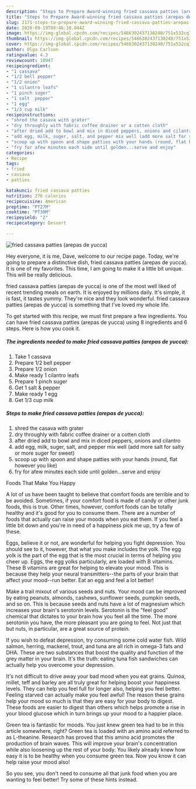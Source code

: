 ```yaml
---
description: "Steps to Prepare Award-winning fried cassava patties (arepas de yucca)"
title: "Steps to Prepare Award-winning fried cassava patties (arepas de yucca)"
slug: 2171-steps-to-prepare-award-winning-fried-cassava-patties-arepas-de-yucca
date: 2020-09-19T09:46:10.044Z
image: https://img-global.cpcdn.com/recipes/5466302437130240/751x532cq70/fried-cassava-patties-arepas-de-yucca-recipe-main-photo.jpg
thumbnail: https://img-global.cpcdn.com/recipes/5466302437130240/751x532cq70/fried-cassava-patties-arepas-de-yucca-recipe-main-photo.jpg
cover: https://img-global.cpcdn.com/recipes/5466302437130240/751x532cq70/fried-cassava-patties-arepas-de-yucca-recipe-main-photo.jpg
author: Olga Carlson
ratingvalue: 4.3
reviewcount: 10947
recipeingredient:
- "1 cassava"
- "1/2 bell pepper"
- "1/2 onion"
- "1 cilantro leafs"
- "1 pinch suger"
- "1 salt  pepper"
- "1 egg"
- "1/3 cup milk"
recipeinstructions:
- "shred the casava with grater"
- "dry throughly with fabric coffee drainer or a cotten cloth"
- "after dried add to bowl and mix in diced peppers, onions and cilantro"
- "add egg, milk, suger, salt, and pepper mix well (add more salt for salty or more suger for sweet)"
- "scoop up with spoon and shape patties with your hands (round, flat however you like)"
- "fry for afew minutes each side until golden...serve and enjoy"
categories:
- Recipe
tags:
- fried
- cassava
- patties

katakunci: fried cassava patties 
nutrition: 276 calories
recipecuisine: American
preptime: "PT27M"
cooktime: "PT30M"
recipeyield: "2"
recipecategory: Dessert

---
```



![fried cassava patties (arepas de yucca)](https://img-global.cpcdn.com/recipes/5466302437130240/751x532cq70/fried-cassava-patties-arepas-de-yucca-recipe-main-photo.jpg)

Hey everyone, it is me, Dave, welcome to our recipe page. Today, we're going to prepare a distinctive dish, fried cassava patties (arepas de yucca). It is one of my favorites. This time, I am going to make it a little bit unique. This will be really delicious.



fried cassava patties (arepas de yucca) is one of the most well liked of recent trending meals on earth. It is enjoyed by millions daily. It's simple, it is fast, it tastes yummy. They're nice and they look wonderful. fried cassava patties (arepas de yucca) is something that I've loved my whole life.


To get started with this recipe, we must first prepare a few ingredients. You can have fried cassava patties (arepas de yucca) using 8 ingredients and 6 steps. Here is how you cook it.

<!--inarticleads1-->

##### The ingredients needed to make fried cassava patties (arepas de yucca):

1. Take 1 cassava
1. Prepare 1/2 bell pepper
1. Prepare 1/2 onion
1. Make ready 1 cilantro leafs
1. Prepare 1 pinch suger
1. Get 1 salt &amp; pepper
1. Make ready 1 egg
1. Get 1/3 cup milk




<!--inarticleads2-->

##### Steps to make fried cassava patties (arepas de yucca):

1. shred the casava with grater
1. dry throughly with fabric coffee drainer or a cotten cloth
1. after dried add to bowl and mix in diced peppers, onions and cilantro
1. add egg, milk, suger, salt, and pepper mix well (add more salt for salty or more suger for sweet)
1. scoop up with spoon and shape patties with your hands (round, flat however you like)
1. fry for afew minutes each side until golden...serve and enjoy




Foods That Make You Happy


A lot of us have been taught to believe that comfort foods are terrible and to be avoided. Sometimes, if your comfort food is made of candy or other junk foods, this is true. Other times, however, comfort foods can be totally healthy and it's good for you to consume them. There are a number of foods that actually can raise your moods when you eat them. If you feel a little bit down and you're in need of a happiness pick me up, try a few of these.

Eggs, believe it or not, are wonderful for helping you fight depression. You should see to it, however, that what you make includes the yolk. The egg yolk is the part of the egg that is the most crucial in terms of helping you cheer up. Eggs, the egg yolks particularly, are loaded with B vitamins. These B vitamins are great for helping to elevate your mood. This is because they help your neural transmitters--the parts of your brain that affect your mood--run better. Eat an egg and feel a lot better!

Make a trail mixout of various seeds and nuts. Your mood can be improved by eating peanuts, almonds, cashews, sunflower seeds, pumpkin seeds, and so on. This is because seeds and nuts have a lot of magnesium which increases your brain's serotonin levels. Serotonin is the "feel good" chemical that dictates to your brain how you feel all the time. The more serotonin you have, the more pleasant you are going to feel. Not just that but nuts, in particular, are a great source of protein.

If you wish to defeat depression, try consuming some cold water fish. Wild salmon, herring, mackerel, trout, and tuna are all rich in omega-3 fats and DHA. These are two substances that boost the quality and function of the grey matter in your brain. It's the truth: eating tuna fish sandwiches can actually help you overcome your depression. 

It's not difficult to drive away your bad mood when you eat grains. Quinoa, millet, teff and barley are all truly great for helping boost your happiness levels. They can help you feel full for longer also, helping you feel better. Feeling starved can actually make you feel awful! The reason these grains help your mood so much is that they are easy for your body to digest. These foods are easier to digest than others which helps promote a rise in your blood glucose which in turn brings up your mood to a happier place.

Green tea is fantastic for moods. You just knew green tea had to be in this article somewhere, right? Green tea is loaded with an amino acid referred to as L-theanine. Research has proved that this amino acid promotes the production of brain waves. This will improve your brain's concentration while also loosening up the rest of your body. You likely already knew how easy it is to be healthy when you consume green tea. Now you know it can help raise your mood also!

So you see, you don't need to consume all that junk food when you are wanting to feel better! Try  some  of  these  hints  instead.

